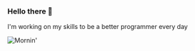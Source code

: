 ### Hello there 👋

I'm working on my skills to be a better programmer every day

![Mornin'](https://media.tenor.com/B1FnNNtSwmwAAAAi/mornin-lucy.gif)
